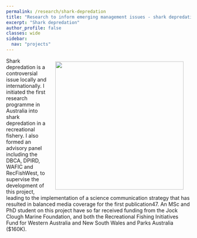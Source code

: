 ```yaml
---
permalink: /research/shark-depredation
title: "Research to inform emerging management issues - shark depredation"
excerpt: "Shark depredation"
author_profile: false
classes: wide
sidebar:
  nav: "projects"
---
```

<img class="philprofile" src='/images/.png' align='right' width="350" hspace="20" vspace="10">
Shark depredation is a controversial issue locally and internationally. I initiated the first research programme in Australia into shark depredation in a recreational fishery. I also formed an advisory panel including the DBCA, DPIRD, WAFIC and RecFishWest, to supervise the development of this project, leading to the implementation of a science communication strategy that has resulted in balanced media coverage for the first publication47. An MSc and PhD student on this project have so far received funding from the Jock Clough Marine Foundation, and both the Recreational Fishing Initiatives Fund for Western Australia and New South Wales and Parks Australia ($160K).
